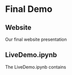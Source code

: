 # Final Demo

## Website
Our final website presentation

## LiveDemo.ipynb
The LiveDemo.ipynb contains
